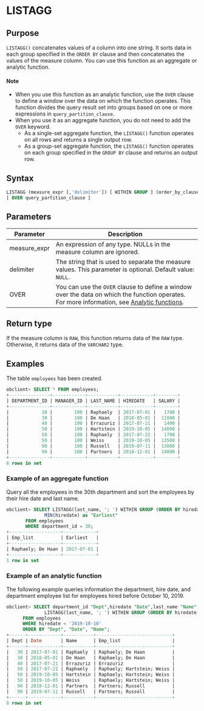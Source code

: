 # LISTAGG

## Purpose

`LISTAGG()` concatenates values of a column into one string. It sorts data in each group specified in the `ORDER BY` clause and then concatenates the values of the measure column. You can use this function as an aggregate or analytic function.

  <main id="notice" type='explain'>
    <h4>Note</h4>
    <ul>
    <li>When you use this function as an analytic function, use the <code>OVER</code> clause to define a window over the data on which the function operates. This function divides the query result set into groups based on one or more expressions in <code>query_partition_clause</code>. </li>
    <li>When you use it as an aggregate function, you do not need to add the <code>OVER</code> keyword.
    <ul>
    <li>As a single-set aggregate function, the <code>LISTAGG()</code> function operates on all rows and returns a single output row. </li>
    <li>As a group-set aggregate function, the <code>LISTAGG()</code> function operates on each group specified in the <code>GROUP BY</code> clause and returns an output row. </li>
    </ul>
    </li>
    </ul>
  </main>

## Syntax

```sql
LISTAGG (measure_expr [,'delimiter']) [ WITHIN GROUP ] (order_by_clause)
[ OVER query_partition_clause ]
```

## Parameters

| Parameter | Description |
|--------------|-----------------------------------------------------------------------------------------|
| measure_expr | An expression of any type. NULLs in the measure column are ignored.  |
| delimiter | The string that is used to separate the measure values. This parameter is optional. Default value: `NULL`.  |
| OVER | You can use the `OVER` clause to define a window over the data on which the function operates. For more information, see [Analytic functions](../400.analysis-functions-of-oracle-mode/100.window-function-description-of-oracle-mode.md).  |

## Return type

If the measure column is `RAW`, this function returns data of the `RAW` type. Otherwise, it returns data of the `VARCHAR2` type.

## Examples

The table `employees` has been created.

```sql
obclient> SELECT * FROM employees;
+---------------+------------+-----------+------------+--------+
| DEPARTMENT_ID | MANAGER_ID | LAST_NAME | HIREDATE   | SALARY |
+---------------+------------+-----------+------------+--------+
|            30 |        100 | Raphaely  | 2017-07-01 |   1700 |
|            30 |        100 | De Haan   | 2018-05-01 |  11000 |
|            40 |        100 | Errazuriz | 2017-07-21 |   1400 |
|            50 |        100 | Hartstein | 2019-10-05 |  14000 |
|            50 |        100 | Raphaely  | 2017-07-22 |   1700 |
|            50 |        100 | Weiss     | 2019-10-05 |  13500 |
|            90 |        100 | Russell   | 2019-07-11 |  13000 |
|            90 |        100 | Partners  | 2018-12-01 |  14000 |
+---------------+------------+-----------+------------+--------+
8 rows in set
```

### Example of an aggregate function

Query all the employees in the 30th department and sort the employees by their hire date and last name.

```sql
obclient> SELECT LISTAGG(last_name, '; ') WITHIN GROUP (ORDER BY hiredate, last_name) as "Emp_list",
              MIN(hiredate) as "Earliest"
       FROM employees
       WHERE department_id = 30;
+-------------------+------------+
| Emp_list          | Earliest   |
+-------------------+------------+
| Raphaely; De Haan | 2017-07-01 |
+-------------------+------------+
1 row in set
```

### Example of an analytic function

The following example queries information the department, hire date, and department employee list for employees hired before October 10, 2019.

```sql
obclient> SELECT department_id "Dept",hiredate "Date",last_name "Name",
              LISTAGG(last_name, '; ') WITHIN GROUP (ORDER BY hiredate, last_name) OVER (PARTITION BY department_id) as "Emp_list"
      FROM employees
      WHERE hiredate < '2019-10-10'
      ORDER BY "Dept", "Date", "Name";
+------+------------+-----------+----------------------------+
| Dept | Date       | Name      | Emp_list                   |
+------+------------+-----------+----------------------------+
|   30 | 2017-07-01 | Raphaely  | Raphaely; De Haan          |
|   30 | 2018-05-01 | De Haan   | Raphaely; De Haan          |
|   40 | 2017-07-21 | Errazuriz | Errazuriz                  |
|   50 | 2017-07-22 | Raphaely  | Raphaely; Hartstein; Weiss |
|   50 | 2019-10-05 | Hartstein | Raphaely; Hartstein; Weiss |
|   50 | 2019-10-05 | Weiss     | Raphaely; Hartstein; Weiss |
|   90 | 2018-12-01 | Partners  | Partners; Russell          |
|   90 | 2019-07-11 | Russell   | Partners; Russell          |
+------+------------+-----------+----------------------------+
8 rows in set
```
